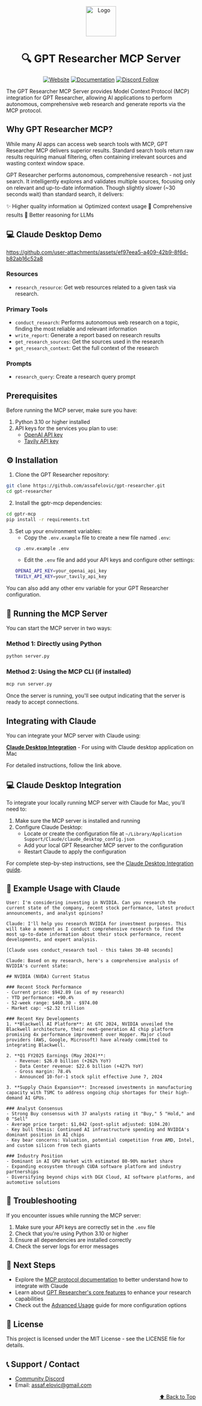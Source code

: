 <div align="center" id="top">

<img src="https://github.com/assafelovic/gpt-researcher/assets/13554167/20af8286-b386-44a5-9a83-3be1365139c3" alt="Logo" width="80">

# 🔍 GPT Researcher MCP Server

[![Website](https://img.shields.io/badge/Official%20Website-gptr.dev-teal?style=for-the-badge&logo=world&logoColor=white&color=0891b2)](https://gptr.dev)
[![Documentation](https://img.shields.io/badge/Documentation-DOCS-f472b6?logo=googledocs&logoColor=white&style=for-the-badge)](https://docs.gptr.dev/docs/gpt-researcher/mcp-server/getting-started)
[![Discord Follow](https://dcbadge.vercel.app/api/server/QgZXvJAccX?style=for-the-badge&theme=clean-inverted&?compact=true)](https://discord.gg/QgZXvJAccX)

</div>

The GPT Researcher MCP Server provides Model Context Protocol (MCP) integration for GPT Researcher, allowing AI applications to perform autonomous, comprehensive web research and generate reports via the MCP protocol.


## Why GPT Researcher MCP?

While many AI apps can access web search tools with MCP, GPT Researcher MCP delivers superior results. Standard search tools return raw results requiring manual filtering, often containing irrelevant sources and wasting context window space.

GPT Researcher performs autonomous, comprehensive research - not just search. It intelligently explores and validates multiple sources, focusing only on relevant and up-to-date information. Though slightly slower (~30 seconds wait) than standard search, it delivers:

✨ Higher quality information
📊 Optimized context usage
🔎 Comprehensive results
🧠 Better reasoning for LLMs

## 💻 Claude Desktop Demo
https://github.com/user-attachments/assets/ef97eea5-a409-42b9-8f6d-b82ab16c52a8

### Resources
- `research_resource`: Get web resources related to a given task via research.

### Primary Tools

- `conduct_research`: Performs autonomous web research on a topic, finding the most reliable and relevant information
- `write_report`: Generate a report based on research results
- `get_research_sources`: Get the sources used in the research
- `get_research_context`: Get the full context of the research

### Prompts

- `research_query`: Create a research query prompt

## Prerequisites

Before running the MCP server, make sure you have:

1. Python 3.10 or higher installed
2. API keys for the services you plan to use:
   - [OpenAI API key](https://platform.openai.com/api-keys)
   - [Tavily API key](https://app.tavily.com)

## ⚙️ Installation

1. Clone the GPT Researcher repository:
```bash
git clone https://github.com/assafelovic/gpt-researcher.git
cd gpt-researcher
```

2. Install the gptr-mcp dependencies:
```bash
cd gptr-mcp
pip install -r requirements.txt
```

3. Set up your environment variables:
   - Copy the `.env.example` file to create a new file named `.env`:
   ```bash
   cp .env.example .env
   ```
   - Edit the `.env` file and add your API keys and configure other settings:
   ```bash
   OPENAI_API_KEY=your_openai_api_key
   TAVILY_API_KEY=your_tavily_api_key
   ```
You can also add any other env variable for your GPT Researcher configuration.

## 🚀 Running the MCP Server

You can start the MCP server in two ways:

### Method 1: Directly using Python

```bash
python server.py
```

### Method 2: Using the MCP CLI (if installed)

```bash
mcp run server.py
```

Once the server is running, you'll see output indicating that the server is ready to accept connections.

## Integrating with Claude

You can integrate your MCP server with Claude using:

**[Claude Desktop Integration](https://docs.gptr.dev/docs/gpt-researcher/mcp-server/claude-integration)** - For using with Claude desktop application on Mac

For detailed instructions, follow the link above.

## 💻 Claude Desktop Integration

To integrate your locally running MCP server with Claude for Mac, you'll need to:

1. Make sure the MCP server is installed and running
2. Configure Claude Desktop:
   - Locate or create the configuration file at `~/Library/Application Support/Claude/claude_desktop_config.json`
   - Add your local GPT Researcher MCP server to the configuration
   - Restart Claude to apply the configuration

For complete step-by-step instructions, see the [Claude Desktop Integration guide](https://docs.gptr.dev/docs/gpt-researcher/mcp-server/claude-integration).

## 📝 Example Usage with Claude

```
User: I'm considering investing in NVIDIA. Can you research the current state of the company, recent stock performance, latest product announcements, and analyst opinions?

Claude: I'll help you research NVIDIA for investment purposes. This will take a moment as I conduct comprehensive research to find the most up-to-date information about their stock performance, recent developments, and expert analysis.

[Claude uses conduct_research tool - this takes 30-40 seconds]

Claude: Based on my research, here's a comprehensive analysis of NVIDIA's current state:

## NVIDIA (NVDA) Current Status

### Recent Stock Performance
- Current price: $942.89 (as of my research)
- YTD performance: +90.4% 
- 52-week range: $460.30 - $974.00
- Market cap: ~$2.32 trillion

### Recent Key Developments
1. **Blackwell AI Platform**: At GTC 2024, NVIDIA unveiled the Blackwell architecture, their next-generation AI chip platform promising 4x performance improvement over Hopper. Major cloud providers (AWS, Google, Microsoft) have already committed to integrating Blackwell.

2. **Q1 FY2025 Earnings (May 2024)**: 
   - Revenue: $26.0 billion (+262% YoY)
   - Data Center revenue: $22.6 billion (+427% YoY)
   - Gross margin: 78.4%
   - Announced 10-for-1 stock split effective June 7, 2024

3. **Supply Chain Expansion**: Increased investments in manufacturing capacity with TSMC to address ongoing chip shortages for their high-demand AI GPUs.

### Analyst Consensus
- Strong Buy consensus with 37 analysts rating it "Buy," 5 "Hold," and 0 "Sell"
- Average price target: $1,042 (post-split adjusted: $104.20)
- Key bull thesis: Continued AI infrastructure spending and NVIDIA's dominant position in AI chips
- Key bear concerns: Valuation, potential competition from AMD, Intel, and custom silicon from tech giants

### Industry Position
- Dominant in AI GPU market with estimated 80-90% market share
- Expanding ecosystem through CUDA software platform and industry partnerships
- Diversifying beyond chips with DGX Cloud, AI software platforms, and automotive solutions
```

## 🔧 Troubleshooting

If you encounter issues while running the MCP server:

1. Make sure your API keys are correctly set in the `.env` file
2. Check that you're using Python 3.10 or higher
3. Ensure all dependencies are installed correctly
4. Check the server logs for error messages

## 👣 Next Steps

- Explore the [MCP protocol documentation](https://docs.anthropic.com/claude/docs/model-context-protocol) to better understand how to integrate with Claude
- Learn about [GPT Researcher's core features](https://docs.gptr.dev/docs/gpt-researcher/getting-started/introduction) to enhance your research capabilities
- Check out the [Advanced Usage](https://docs.gptr.dev/docs/gpt-researcher/mcp-server/advanced-usage) guide for more configuration options

## 📄 License

This project is licensed under the MIT License - see the LICENSE file for details.

## 📞 Support / Contact

- [Community Discord](https://discord.gg/QgZXvJAccX)
- Email: assaf.elovic@gmail.com

<p align="right">
  <a href="#top">⬆️ Back to Top</a>
</p>
